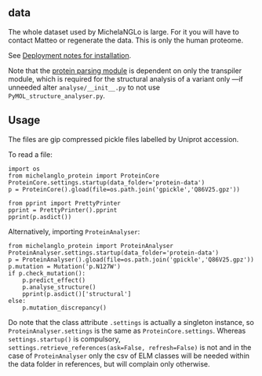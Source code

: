 ## data

The whole dataset used by MichelaNGLo is large. For it you will have to contact Matteo or regenerate the data. This is only the human proteome.

See [Deployment notes for installation](https://github.com/matteoferla/MichelaNGLo-app/blob/master/git_docs/deploy.md).

Note that the [protein parsing module](https://github.com/matteoferla/MichelaNGLo-protein-module) is dependent on only the transpiler module, which is required for the structural analysis of a variant only &mdash;if unneeded alter `analyse/__init__.py` to not use `PyMOL_structure_analyser.py`.

## Usage

The files are gip compressed pickle files labelled by Uniprot accession.

To read a file:

    import os
    from michelanglo_protein import ProteinCore
    ProteinCore.settings.startup(data_folder='protein-data')
    p = ProteinCore().gload(file=os.path.join('gpickle','Q86V25.gpz'))

    from pprint import PrettyPrinter
    pprint = PrettyPrinter().pprint
    pprint(p.asdict())

Alternatively, importing `ProteinAnalyser`:

    from michelanglo_protein import ProteinAnalyser
    ProteinAnalyser.settings.startup(data_folder='protein-data')
    p = ProteinAnalyser().gload(file=os.path.join('gpickle','Q86V25.gpz'))
    p.mutation = Mutation('p.N127W')
    if p.check_mutation():
        p.predict_effect()
        p.analyse_structure()
        pprint(p.asdict()['structural']
    else:
        p.mutation_discrepancy()


Do note that the class attribute `.settings` is actually a singleton instance, so `ProteinAnalyser.settings` is the same as `ProteinCore.settings`. Whereas `settings.startup()` is compulsory, `settings.retrieve_references(ask=False, refresh=False)` is not and in the case of `ProteinAnalyser` only the csv of ELM classes will be needed within the data folder in references, but will complain only otherwise.



